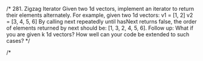 /*
281. Zigzag Iterator
Given two 1d vectors, implement an iterator to return their elements alternately.
For example, given two 1d vectors:
v1 = [1, 2]
v2 = [3, 4, 5, 6]
By calling next repeatedly until hasNext returns false, the order of elements returned by next should be: [1, 3, 2, 4, 5, 6].
Follow up: What if you are given k 1d vectors? How well can your code be extended to such cases?
*/

/*